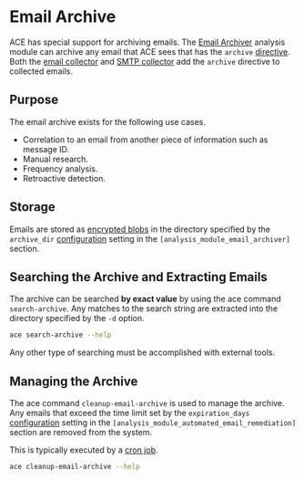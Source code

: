 # Email Archive

ACE has special support for archiving emails. The [Email Archiver](../modules/email_archiver.md) analysis module can archive any email that ACE sees that has the `archive` [directive](directives.md). Both the [email collector](email_collector.md) and [SMTP collector](smtp_collector.md) add the `archive` directive to collected emails.

## Purpose

The email archive exists for the following use cases.

- Correlation to an email from another piece of information such as message ID.
- Manual research.
- Frequency analysis.
- Retroactive detection.

## Storage

Emails are stored as [encrypted blobs](encryption.md) in the directory specified by the `archive_dir` [configuration](configuration.md) setting in the `[analysis_module_email_archiver]` section.

## Searching the Archive and Extracting Emails

The archive can be searched **by exact value** by using the ace command `search-archive`. Any matches to the search string are extracted into the directory specified by the `-d` option.

```bash
ace search-archive --help
```

Any other type of searching must be accomplished with external tools.

## Managing the Archive

The ace command `cleanup-email-archive` is used to manage the archive. Any emails that exceed the time limit set by the `expiration_days` [configuration](configuration.md) setting in the `[analysis_module_automated_email_remediation]` section are removed from the system.

This is typically executed by a [cron job](cron_management.md).

```bash
ace cleanup-email-archive --help
```

